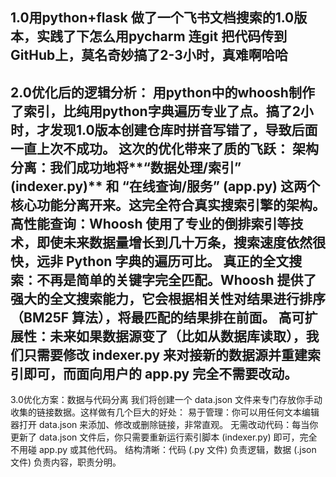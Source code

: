 1.0用python+flask 做了一个飞书文档搜索的1.0版本，实践了下怎么用pycharm 连git 把代码传到GitHub上，莫名奇妙搞了2-3小时，真难啊哈哈
----------------------------------------------------------
2.0优化后的逻辑分析：
用python中的whoosh制作了索引，比纯用python字典遍历专业了点。搞了2小时，才发现1.0版本创建仓库时拼音写错了，导致后面一直上次不成功。
这次的优化带来了质的飞跃：
架构分离：我们成功地将**“数据处理/索引” (indexer.py)** 和 “在线查询/服务” (app.py) 这两个核心功能分离开来。这完全符合真实搜索引擎的架构。
高性能查询：Whoosh 使用了专业的倒排索引等技术，即使未来数据量增长到几十万条，搜索速度依然很快，远非 Python 字典的遍历可比。
真正的全文搜索：不再是简单的关键字完全匹配。Whoosh 提供了强大的全文搜索能力，它会根据相关性对结果进行排序（BM25F 算法），将最匹配的结果排在前面。
高可扩展性：未来如果数据源变了（比如从数据库读取），我们只需要修改 indexer.py 来对接新的数据源并重建索引即可，而面向用户的 app.py 完全不需要改动。
-------------------------------------------------------------
3.0优化方案：数据与代码分离
我们将创建一个 data.json 文件来专门存放你手动收集的链接数据。这样做有几个巨大的好处：
易于管理：你可以用任何文本编辑器打开 data.json 来添加、修改或删除链接，非常直观。
无需改动代码：每当你更新了 data.json 文件后，你只需要重新运行索引脚本 (indexer.py) 即可，完全不用碰 app.py 或其他代码。
结构清晰：代码 (.py 文件) 负责逻辑，数据 (.json 文件) 负责内容，职责分明。
